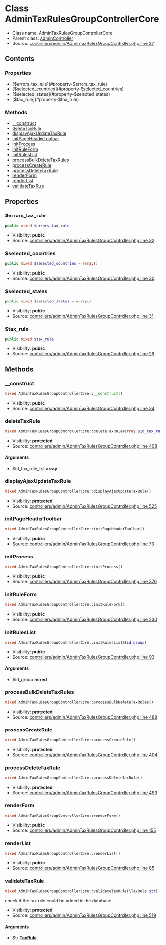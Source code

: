 Class AdminTaxRulesGroupControllerCore
=====================





* Class name: AdminTaxRulesGroupControllerCore
* Parent class: [AdminController](class.AdminControllerCore.md)
* Source: [controllers/admin/AdminTaxRulesGroupController.php line 27](https://github.com/PrestaShop/PrestaShop/blob/1.6.0.4/controllers/admin/AdminTaxRulesGroupController.php#L27)


Contents
--------


### Properties

* [$errors_tax_rule](#property-$errors_tax_rule)
* [$selected_countries](#property-$selected_countries)
* [$selected_states](#property-$selected_states)
* [$tax_rule](#property-$tax_rule)

### Methods

* [__construct](#method-__construct)
* [deleteTaxRule](#method-deleteTaxRule)
* [displayAjaxUpdateTaxRule](#method-displayAjaxUpdateTaxRule)
* [initPageHeaderToolbar](#method-initPageHeaderToolbar)
* [initProcess](#method-initProcess)
* [initRuleForm](#method-initRuleForm)
* [initRulesList](#method-initRulesList)
* [processBulkDeleteTaxRules](#method-processBulkDeleteTaxRules)
* [processCreateRule](#method-processCreateRule)
* [processDeleteTaxRule](#method-processDeleteTaxRule)
* [renderForm](#method-renderForm)
* [renderList](#method-renderList)
* [validateTaxRule](#method-validateTaxRule)




Properties
----------


### <a name="property-$errors_tax_rule"></a>$errors_tax_rule

```php
public mixed $errors_tax_rule
```





* Visibility: **public**
* Source: [controllers/admin/AdminTaxRulesGroupController.php line 32](https://github.com/PrestaShop/PrestaShop/blob/1.6.0.4/controllers/admin/AdminTaxRulesGroupController.php#L32).


### <a name="property-$selected_countries"></a>$selected_countries

```php
public mixed $selected_countries = array()
```





* Visibility: **public**
* Source: [controllers/admin/AdminTaxRulesGroupController.php line 30](https://github.com/PrestaShop/PrestaShop/blob/1.6.0.4/controllers/admin/AdminTaxRulesGroupController.php#L30).


### <a name="property-$selected_states"></a>$selected_states

```php
public mixed $selected_states = array()
```





* Visibility: **public**
* Source: [controllers/admin/AdminTaxRulesGroupController.php line 31](https://github.com/PrestaShop/PrestaShop/blob/1.6.0.4/controllers/admin/AdminTaxRulesGroupController.php#L31).


### <a name="property-$tax_rule"></a>$tax_rule

```php
public mixed $tax_rule
```





* Visibility: **public**
* Source: [controllers/admin/AdminTaxRulesGroupController.php line 29](https://github.com/PrestaShop/PrestaShop/blob/1.6.0.4/controllers/admin/AdminTaxRulesGroupController.php#L29).


Methods
-------


### <a name="method-__construct"></a>__construct

```php
mixed AdminTaxRulesGroupControllerCore::__construct()
```





* Visibility: **public**
* Source: [controllers/admin/AdminTaxRulesGroupController.php line 34](https://github.com/PrestaShop/PrestaShop/blob/1.6.0.4/controllers/admin/AdminTaxRulesGroupController.php#L34)




### <a name="method-deleteTaxRule"></a>deleteTaxRule

```php
mixed AdminTaxRulesGroupControllerCore::deleteTaxRule(array $id_tax_rule_list)
```





* Visibility: **protected**
* Source: [controllers/admin/AdminTaxRulesGroupController.php line 498](https://github.com/PrestaShop/PrestaShop/blob/1.6.0.4/controllers/admin/AdminTaxRulesGroupController.php#L498)


#### Arguments
* $id_tax_rule_list **array**



### <a name="method-displayAjaxUpdateTaxRule"></a>displayAjaxUpdateTaxRule

```php
mixed AdminTaxRulesGroupControllerCore::displayAjaxUpdateTaxRule()
```





* Visibility: **protected**
* Source: [controllers/admin/AdminTaxRulesGroupController.php line 525](https://github.com/PrestaShop/PrestaShop/blob/1.6.0.4/controllers/admin/AdminTaxRulesGroupController.php#L525)




### <a name="method-initPageHeaderToolbar"></a>initPageHeaderToolbar

```php
mixed AdminTaxRulesGroupControllerCore::initPageHeaderToolbar()
```





* Visibility: **public**
* Source: [controllers/admin/AdminTaxRulesGroupController.php line 73](https://github.com/PrestaShop/PrestaShop/blob/1.6.0.4/controllers/admin/AdminTaxRulesGroupController.php#L73)




### <a name="method-initProcess"></a>initProcess

```php
mixed AdminTaxRulesGroupControllerCore::initProcess()
```





* Visibility: **public**
* Source: [controllers/admin/AdminTaxRulesGroupController.php line 376](https://github.com/PrestaShop/PrestaShop/blob/1.6.0.4/controllers/admin/AdminTaxRulesGroupController.php#L376)




### <a name="method-initRuleForm"></a>initRuleForm

```php
mixed AdminTaxRulesGroupControllerCore::initRuleForm()
```





* Visibility: **public**
* Source: [controllers/admin/AdminTaxRulesGroupController.php line 230](https://github.com/PrestaShop/PrestaShop/blob/1.6.0.4/controllers/admin/AdminTaxRulesGroupController.php#L230)




### <a name="method-initRulesList"></a>initRulesList

```php
mixed AdminTaxRulesGroupControllerCore::initRulesList($id_group)
```





* Visibility: **public**
* Source: [controllers/admin/AdminTaxRulesGroupController.php line 93](https://github.com/PrestaShop/PrestaShop/blob/1.6.0.4/controllers/admin/AdminTaxRulesGroupController.php#L93)


#### Arguments
* $id_group **mixed**



### <a name="method-processBulkDeleteTaxRules"></a>processBulkDeleteTaxRules

```php
mixed AdminTaxRulesGroupControllerCore::processBulkDeleteTaxRules()
```





* Visibility: **protected**
* Source: [controllers/admin/AdminTaxRulesGroupController.php line 488](https://github.com/PrestaShop/PrestaShop/blob/1.6.0.4/controllers/admin/AdminTaxRulesGroupController.php#L488)




### <a name="method-processCreateRule"></a>processCreateRule

```php
mixed AdminTaxRulesGroupControllerCore::processCreateRule()
```





* Visibility: **protected**
* Source: [controllers/admin/AdminTaxRulesGroupController.php line 404](https://github.com/PrestaShop/PrestaShop/blob/1.6.0.4/controllers/admin/AdminTaxRulesGroupController.php#L404)




### <a name="method-processDeleteTaxRule"></a>processDeleteTaxRule

```php
mixed AdminTaxRulesGroupControllerCore::processDeleteTaxRule()
```





* Visibility: **protected**
* Source: [controllers/admin/AdminTaxRulesGroupController.php line 493](https://github.com/PrestaShop/PrestaShop/blob/1.6.0.4/controllers/admin/AdminTaxRulesGroupController.php#L493)




### <a name="method-renderForm"></a>renderForm

```php
mixed AdminTaxRulesGroupControllerCore::renderForm()
```





* Visibility: **public**
* Source: [controllers/admin/AdminTaxRulesGroupController.php line 155](https://github.com/PrestaShop/PrestaShop/blob/1.6.0.4/controllers/admin/AdminTaxRulesGroupController.php#L155)




### <a name="method-renderList"></a>renderList

```php
mixed AdminTaxRulesGroupControllerCore::renderList()
```





* Visibility: **public**
* Source: [controllers/admin/AdminTaxRulesGroupController.php line 85](https://github.com/PrestaShop/PrestaShop/blob/1.6.0.4/controllers/admin/AdminTaxRulesGroupController.php#L85)




### <a name="method-validateTaxRule"></a>validateTaxRule

```php
mixed AdminTaxRulesGroupControllerCore::validateTaxRule(\TaxRule $tr)
```

check if the tax rule could be added in the database



* Visibility: **protected**
* Source: [controllers/admin/AdminTaxRulesGroupController.php line 519](https://github.com/PrestaShop/PrestaShop/blob/1.6.0.4/controllers/admin/AdminTaxRulesGroupController.php#L519)


#### Arguments
* $tr **[TaxRule](class.TaxRuleCore.md)**



